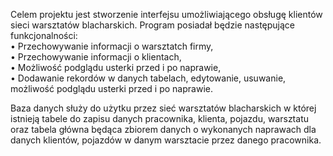  Celem projektu jest stworzenie interfejsu umożliwiającego obsługę klientów sieci warsztatów blacharskich. 
Program posiadał będzie następujące funkcjonalności:<br/>
• Przechowywanie informacji o warsztatch firmy,<br/>
• Przechowywanie informacji o klientach,<br/>
• Możliwość podglądu usterki przed i po naprawie,<br/>
• Dodawanie rekordów w danych tabelach, edytowanie, usuwanie, możliwość podglądu usterki przed i po naprawie.<br/>

Baza danych służy do użytku przez sieć warsztatów blacharskich w której istnieją tabele do zapisu danych pracownika, klienta, pojazdu, warsztatu oraz tabela główna będąca zbiorem danych o wykonanych naprawach dla danych klientów, pojazdów w danym warsztacie przez danego pracownika.
